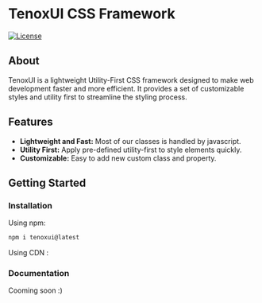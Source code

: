# TenoxUI CSS Framework

[![License](https://img.shields.io/badge/License-MIT-blue.svg)](https://opensource.org/licenses/MIT)

## About

TenoxUI is a lightweight Utility-First CSS framework designed to make web development faster and more efficient. It provides a set of customizable styles and utility first to streamline the styling process.

## Features

- **Lightweight and Fast:** Most of our classes is handled by javascript.
- **Utility First:** Apply pre-defined utility-first to style elements quickly.
- **Customizable:** Easy to add new custom class and property.

## Getting Started

### Installation

Using npm:

```bash
npm i tenoxui@latest
```

Using CDN :

### Documentation

Cooming soon :)
